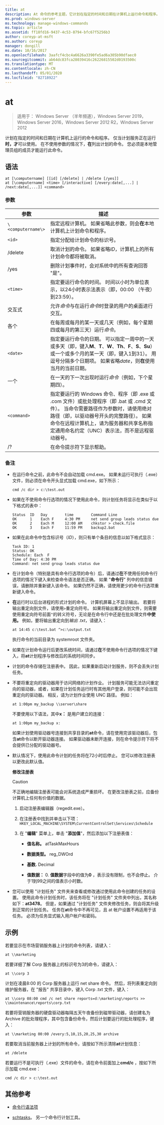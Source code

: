 ```yaml
---
title: at
description: At 命令的参考主题，它计划在指定的时间和日期在计算机上运行命令和程序。
ms.prod: windows-server
ms.technology: manage-windows-commands
ms.topic: article
ms.assetid: ff18fd16-9437-4c53-8794-bfc67f5256b3
author: coreyp-at-msft
ms.author: coreyp
manager: dongill
ms.date: 10/16/2017
ms.openlocfilehash: 3aafcf4cbc4a6626a3390fe5ad6a305b90dfaec0
ms.sourcegitcommit: ab64dc83fca28039416c26226815502d0193500c
ms.translationtype: MT
ms.contentlocale: zh-CN
ms.lasthandoff: 05/01/2020
ms.locfileid: "82718922"
---
```

# <a name="at"></a>at

> 适用于： Windows Server （半年频道），Windows Server 2019，Windows Server 2016，Windows Server 2012 R2，Windows Server 2012

计划在指定的时间和日期在计算机上运行的命令和程序。 仅当计划服务正在运行**时，才**可以使用。 在不使用参数的情况下，**在**列出计划的命令。 您必须是本地管理员组的成员才能运行此命令。

## <a name="syntax"></a>语法

```
at [\computername] [[id] [/delete] | /delete [/yes]]
at [\computername] <time> [/interactive] [/every:date[,...] | /next:date[,...]] <command>
```

### <a name="parameters"></a>参数

| 参数 | 描述 |
| --------- | ----------- |
| `\<computername\>` | 指定远程计算机。 如果省略此参数，则会**在**本地计算机上计划命令和程序。 |
| `<id>` | 指定分配给计划命令的标识号。 |
| /delete | 取消计划的命令。 如果省略*ID*，计算机上的所有计划命令都将被取消。 |
| /yes | 删除计划事件时，会对系统中的所有查询回答 "是"。 |
| `<time>` | 指定要运行命令的时间。 时间以小时为单位表示，以24小时表示法表示（即，00:00 （午夜）到23:59）。 |
| 交互式 | 允许*命令*与在运行*命令*时登录的用户的桌面进行交互。 |
| 各个 | 在每周或每月的某一天或几天（例如，每个星期四或每月的第三天）运行*命令*。 |
| `<date>` | 指定要运行命令的日期。 可以指定一周中的一天或多天（即，键入**M**、**T**、**W**、**Th**、**F**、**S**、**Su**）或一个或多个月的某一天（即，键入1到31）。 用逗号分隔多个日期项。 如果省略*date*，则**在**使用当月的当前日期。 |
| 一个 | 在一天的下一次出现时运行*命令*（例如，下个星期四）。 |
| `<command>` | 指定要运行的 Windows 命令、程序（即 .exe 或 .com 文件）或批处理程序（即 .bat 或 .cmd 文件）。 当命令需要路径作为参数时，请使用绝对路径（即，以驱动器号开头的完整路径）。 如果命令在远程计算机上，请为服务器和共享名称指定通用命名约定（UNC）表示法，而不是远程驱动器号。 |
| /? | 在命令提示符下显示帮助。 |

### <a name="remarks"></a>备注

- 在运行命令之前，此命令不会自动加载 cmd.exe。 如果未运行可执行（.exe）文件，则必须在命令开头显式加载 cmd.exe，如下所示：

    ```
    cmd /c dir > c:\test.out
    ```

- 如果在不使用命令行选项的情况下使用此命令，则计划任务将显示在类似于以下格式的表中：

    ```
    Status  ID   Day        time        Command Line
    OK      1    Each F     4:30 PM     net send group leads status due
    OK      2    Each M     12:00 AM    chkstor > check.file
    OK      3    Each F     11:59 PM    backup2.bat
    ```

- 如果在此命令中包含标识号（*ID*），则只有单个条目的信息以如下格式显示：  

    ```
    Task ID: 1
    Status: OK
    Schedule: Each  F
    Time of Day: 4:30 PM
    Command: net send group leads status due
    ```

- 在计划命令（特别是具有命令行选项的命令）后，请通过**在**不使用任何命令行选项的情况下键入来检查命令语法是否正确。 如果 "**命令行**" 列中的信息错误，请删除并重新键入该命令。 如果仍然不正确，请使用更少的命令行选项重新键入命令。

- **在**运行时以后台进程的形式计划的命令。 计算机屏幕上不显示输出。 若要将输出重定向到文件，请使用`>`重定向符号。 如果将输出重定向到文件，则需要使用重定向符号前面`^`的转义符号，无论是在命令行中还是在批处理文件**中使用。** 例如，要将输出重定向到*输出 .txt*，请键入：

    ```
    at 14:45 c:\test.bat ^>c:\output.txt
    ```

    执行命令的当前目录为 systemroot 文件夹。

- 如果在计划命令运行后更改系统时间，请通过**在**不使用命令行选项的情况下键入，将**at**计划程序与修改后的系统时间同步。

- 计划的命令存储在注册表中。 因此，如果重新启动计划服务，则不会丢失计划任务。

- 不要将重定向的驱动器用于访问网络的计划作业。 计划服务可能无法访问重定向的驱动器，或者，如果在计划任务运行时有其他用户登录，则可能不会出现重定向的驱动器。 相反，请为计划作业使用 UNC 路径。 例如：  

    ```
    at 1:00pm my_backup \\server\share
    ```

    不要使用以下语法，其中**x：** 是用户建立的连接：  

    ```
    at 1:00pm my_backup x:
    ```

    如果计划使用驱动器号连接到共享目录的**at**命令，请在使用完该驱动器后，包含**at**命令以断开驱动器连接。 如果驱动器未断开连接，则在命令提示符下将不会提供已分配的驱动器号。

- 默认情况下，使用此命令计划的任务将在72小时后停止。 您可以修改注册表以更改此默认值。

    **修改注册表**

    > [!Caution]
    > 不正确地编辑注册表可能会对系统造成严重损坏。 在更改注册表之前，应备份计算机上任何有价值的数据。

    1. 启动注册表编辑器（regedit.exe）。

    2. 在注册表中找到并单击以下项：`HKEY_LOCAL_MACHINE\SYSTEM\CurrentControlSet\Services\Schedule`

    3. 在 "**编辑**" 菜单上，单击 "**添加值**"，然后添加以下注册表值：

        - **值名称。** atTaskMaxHours

        - **数据类型。** reg_DWOrd 

        - **基数.** Decimal

        - **值数据：** 0. **值数据**字段中的值为**0** ，表示没有限制，也不会停止。 介于1到99之间的值表示小时数。

- 您可以使用 "计划任务" 文件夹来查看或修改通过使用此命令创建的任务的设置。 使用此命令计划任务时，该任务将在 "计划任务" 文件夹中列出，其名称如下：**at3478**。 但是，如果通过 "计划任务" 文件夹修改任务，则会将其升级到正常的计划任务。 任务在**at**命令中不再可见，且 at 帐户设置不再适用于该任务。 必须为任务显式输入用户帐户和密码。

## <a name="examples"></a>示例

若要显示在市场营销服务器上计划的命令列表，请键入：

```
at \\marketing
```

若要详细了解 Corp 服务器上的标识号为3的命令，请键入：

```
at \\corp 3
```

计划在凌晨8:00 的 Corp 服务器上运行 net share 命令。 然后，将列表重定向到维护服务器，在 "报告" 共享目录中，键入 Corp .txt 文件，键入：

```
at \\corp 08:00 cmd /c net share reports=d:\marketing\reports >> \\maintenance\reports\corp.txt
```

若要将营销服务器的硬盘驱动器每隔五天午夜备份到磁带驱动器，请创建名为 Archive 的批处理程序，其中包含备份命令，然后计划要运行的批处理程序，键入：

```
at \\marketing 00:00 /every:5,10,15,20,25,30 archive
```

若要取消当前服务器上计划的所有命令，请按如下所示清除**at**计划信息：

```
at /delete
```

若要运行不是可执行（.exe）文件的命令，请在命令前面加上**cmd/c** ，按如下所示加载 cmd.exe：

```
cmd /c dir > c:\test.out
```

## <a name="additional-references"></a>其他参考

- [命令行语法项](command-line-syntax-key.md)

- [schtasks](schtasks.md)。 另一个命令行计划工具。

